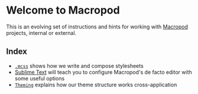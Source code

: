 # Welcome to Macropod

This is an evolving set of instructions and hints for working with [Macropod](https://macropod.com) projects, internal or external.

## Index

* [`.mcss`](mcss.md) shows how we write and compose stylesheets
* [Sublime Text](sublime-text.md) will teach you to configure Macropod's de facto editor with some useful options
* [`Theming`](theming.md) explains how our theme structure works cross-application
